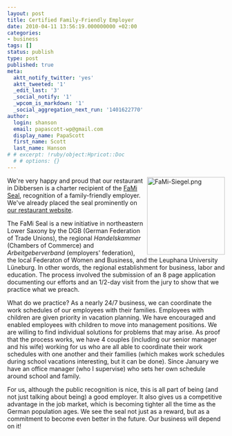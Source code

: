 ```yaml
---
layout: post
title: Certified Family-Friendly Employer
date: 2010-04-11 13:56:19.000000000 +02:00
categories:
- business
tags: []
status: publish
type: post
published: true
meta:
  aktt_notify_twitter: 'yes'
  aktt_tweeted: '1'
  _edit_last: '3'
  _social_notify: '1'
  _wpcom_is_markdown: '1'
  _social_aggregation_next_run: '1401622770'
author:
  login: shanson
  email: papascott-wp@gmail.com
  display_name: PapaScott
  first_name: Scott
  last_name: Hanson
# # excerpt: !ruby/object:Hpricot::Doc
  # # options: {}
---
```

<p><a href="http://fami-siegel.de/"><img src="http://www.papascott.de/wordpress/wp-content/uploads/2010/04/FaMi-Siegel.png" alt="FaMi-Siegel.png" border="0" width="180" height="180" align="right" /></a>We're very happy and proud that our restaurant in Dibbersen is a charter recipient of the <a href="http://fami-siegel.de/">FaMi Seal</a>, recognition of a family-friendly employer. We've already placed the seal prominently on <a href="http://www.mcdonalds-nordheide.de/">our restaurant website</a>.</p>
<p>The FaMi Seal is a new initiative in northeastern Lower Saxony by the DGB (German Federation of Trade Unions), the regional <em>Handelskammer</em> (Chambers of Commerce) and <em>Arbeitgeberverband</em> (employers' federation), the local Federaton of Women and Business, and the Leuphana University Lüneburg. In other words, the regional establishment for business, labor and education. The process involved the submission of an 8 page application documenting our efforts and an 1/2-day visit from the jury to show that we practice what we preach.</p>
<p>What do we practice? As a nearly 24/7 business, we can coordinate the work schedules of our employees with their families. Employees with children are given priority in vacation planning. We have encouraged and enabled employees with children to move into management positions. We are willing to find individual solutions for problems that may arise. As proof that the process works, we have 4 couples (including our senior manager and his wife) working for us who are all able to coordinate their work schedules with one another and their families (which makes work schedules during school vacations interesting, but it can be done). Since January we have an office manager (who I supervise) who sets her own schedule around school and family.</p>
<p>For us, although the public recognition is nice, this is all part of being (and not just talking about being) a good employer. It also gives us a competitive advantage in the job market, which is becoming tighter all the time as the German population ages. We see the seal not just as a reward, but as a commitment to become even better in the future. Our business will depend on it!</p>
